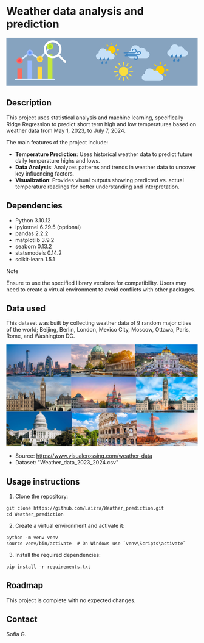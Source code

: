 # Weather data analysis and prediction
![Weather Forescasting](Weather_forecasting_Readme_Image.png)

## Description

This project uses statistical analysis and machine learning, specifically Ridge Regression to predict short term high and low temperatures based on weather data from May 1, 2023, to July 7, 2024.

The main features of the project include:

* **Temperature Prediction**: Uses historical weather data to predict future daily temperature highs and lows.
* **Data Analysis**: Analyzes patterns and trends in weather data to uncover key influencing factors.
* **Visualization**: Provides visual outputs showing predicted vs. actual temperature readings for better understanding and interpretation.

## Dependencies
* Python 3.10.12
* ipykernel 6.29.5 (optional)
* pandas 2.2.2
* matplotlib 3.9.2
* seaborn 0.13.2
* statsmodels 0.14.2
* scikit-learn 1.5.1

> [!NOTE]
> Ensure to use the specified library versions for compatibility. Users may need to create a virtual environment to avoid conflicts with other packages.

## Data used

This dataset was built by collecting weather data of 9 random major cities of the world; Beijing, Berlin, London, Mexico City, Moscow, Ottawa, Paris, Rome, and Washington DC.

![Dataset cities](Dataset_cities.png)

* Source: https://www.visualcrossing.com/weather-data
* Dataset: "Weather_data_2023_2024.csv"

## Usage instructions
1. Clone the repository:
```
git clone https://github.com/Laizra/Weather_prediction.git
cd Weather_prediction
```
2. Create a virtual environment and activate it:
```
python -m venv venv
source venv/bin/activate  # On Windows use `venv\Scripts\activate`
```
3. Install the required dependencies:
```
pip install -r requirements.txt
```

## Roadmap
This project is complete with no expected changes.

## Contact
Sofia G.
